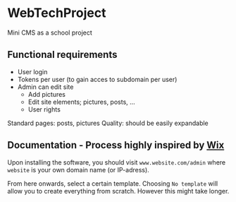 # WebTechProject
Mini CMS as a school project


## Functional requirements
- User login
- Tokens per user (to gain acces to subdomain per user)
- Admin can edit site
  - Add pictures
  - Edit site elements; pictures, posts, ...
  - User rights
  
Standard pages: posts, pictures
Quality: should be easily expandable

## Documentation - Process highly inspired by [Wix](https://www.wix.com)
Upon installing the software, you should visit ```www.website.com/admin``` where ```website``` is your own domain name (or IP-adress).

From here onwards, select a certain template. Choosing ```No template``` will allow you to create everything from scratch. However this might take longer.

<!-- As this project is just a beginner project, only several templates are available. Luckily these can be easily inserted by other contributors -->
<!-- These might be templates at first, but should become categories when there are many templates in the long run, such as "business" and "blog" -->


